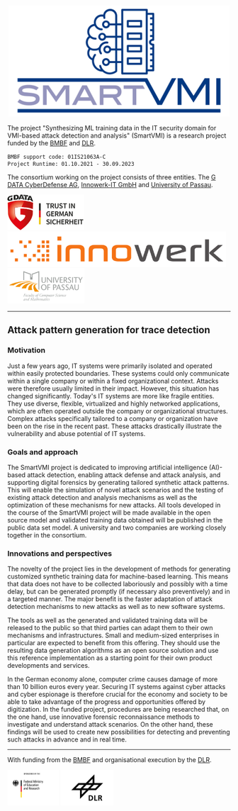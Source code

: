 <center><img src="assets/logos/smartvmi.svg" width="500"></center>

The project "Synthesizing ML training data in the IT security domain
for VMI-based attack detection and analysis" (SmartVMI) is a research project funded by the [BMBF](https://www.bmbf.de/) and [DLR](https://www.dlr.de/).

    BMBF support code: 01IS21063A-C
    Project Runtime: 01.10.2021 - 30.09.2023

The consortium working on the project consists of three entities. The [G DATA CyberDefense AG](https://www.gdata.de/), [Innowerk-IT GmbH](https://www.innowerk-it.de/) and [University of Passau](https://www.fim.uni-passau.de).


<a href="https://www.gdata.de/"><img src="assets/logos/gdata.jpg" height="80"></a>
<a href="https://www.innowerk-it.de/"><img src="assets/logos/innowerk.png" height="80"></a>
<a href="https://www.fim.uni-passau.de/"><img src="assets/logos/unipassau.png" height="80"></a>

___

## Attack pattern generation for trace detection

### Motivation
Just a few years ago, IT systems were primarily isolated and operated within easily protected boundaries. These systems could only communicate within a single company or within a fixed organizational context. Attacks were therefore usually limited in their impact. However, this situation has changed significantly. Today's IT systems are more like fragile entities. They use diverse, flexible, virtualized and highly networked applications, which are often operated outside the company or organizational structures. Complex attacks specifically tailored to a company or organization have been on the rise in the recent past. These attacks drastically illustrate the vulnerability and abuse potential of IT systems.

### Goals and approach
The SmartVMI project is dedicated to improving artificial intelligence (AI)-based attack detection, enabling attack defense and attack analysis, and supporting digital forensics by generating tailored synthetic attack patterns. This will enable the simulation of novel attack scenarios and the testing of existing attack detection and analysis mechanisms as well as the optimization of these mechanisms for new attacks. All tools developed in the course of the SmartVMI project will be made available in the open source model and validated training data obtained will be published in the public data set model. A university and two companies are working closely together in the consortium.

### Innovations and perspectives
The novelty of the project lies in the development of methods for generating customized synthetic training data for machine-based learning. This means that data does not have to be collected laboriously and possibly with a time delay, but can be generated promptly (if necessary also preventively) and in a targeted manner. The major benefit is the faster adaptation of attack detection mechanisms to new attacks as well as to new software systems. 

The tools as well as the generated and validated training data will be released to the public so that third parties can adapt them to their own mechanisms and infrastructures. Small and medium-sized enterprises in particular are expected to benefit from this offering. They should use the resulting data generation algorithms as an open source solution and use this reference implementation as a starting point for their own product developments and services.

In the German economy alone, computer crime causes damage of more than 10 billion euros every year. Securing IT systems against cyber attacks and cyber espionage is therefore crucial for the economy and society to be able to take advantage of the progress and opportunities offered by digitization. In the funded project, procedures are being researched that, on the one hand, use innovative forensic reconnaissance methods to investigate and understand attack scenarios. On the other hand, these findings will be used to create new possibilities for detecting and preventing such attacks in advance and in real time.


___

With funding from the [BMBF](https://www.bmbf.de/) and organisational execution by the [DLR](https://www.dlr.de/).


<a href="https://www.bmbf.de/"><img src="assets/logos/bmbf.jpg" height="80"></a>
<a href="https://www.dlr.de/"><img src="assets/logos/dlr.jpg" height="80"></a>
